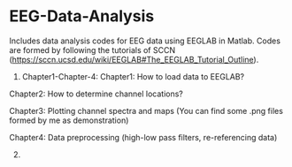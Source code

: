 # EEG-Data-Analysis

Includes data analysis codes for EEG data using EEGLAB in Matlab. Codes are formed by following the tutorials of SCCN (https://sccn.ucsd.edu/wiki/EEGLAB#The_EEGLAB_Tutorial_Outline).

1. Chapter1-Chapter-4:
  Chapter1: How to load data to EEGLAB?
  
  Chapter2: How to determine channel locations?
  
  Chapter3: Plotting channel spectra and maps (You can find some .png files formed by me as demonstration)
  
  Chapter4: Data preprocessing (high-low pass filters, re-referencing data)
  
2.
